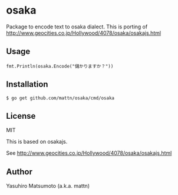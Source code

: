 # osaka

Package to encode text to osaka dialect.
This is porting of http://www.geocities.co.jp/Hollywood/4078/osaka/osakajs.html

## Usage

```
fmt.Println(osaka.Encode("儲かりますか？"))
```

## Installation

```
$ go get github.com/mattn/osaka/cmd/osaka
```

## License

MIT

This is based on osakajs.

See http://www.geocities.co.jp/Hollywood/4078/osaka/osakajs.html

## Author

Yasuhiro Matsumoto (a.k.a. mattn)
